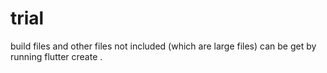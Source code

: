 # trial
build files and other files not included (which are large files) can be get by running flutter create . 
